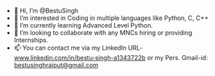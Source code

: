 - 👋 Hi, I’m @BestuSingh
- 👀 I’m interested in Coding in multiple languages like Python, C, C++
- 🌱 I’m currently learning Advanced Level Python.
- 💞️ I’m looking to collaborate with any MNCs hiring or providing Internships. 
- 📫 You can contact me via my LinkedIn URL- www.linkedin.com/in/bestu-singh-a1343722b or my Pers. Gmail-id: bestusinghrajput@gmail.com


<!---
BestuSingh/BestuSingh is a ✨ special ✨ repository because its `README.md` (this file) appears on your GitHub profile.
You can click the Preview link to take a look at your changes.
--->
